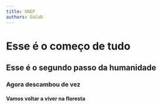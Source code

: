 ```yaml
---
title: SNEP
authors: DaCoD
---
```



# Esse é o começo de tudo
## Esse é o segundo passo da humanidade
### Agora descambou de vez
#### Vamos voltar a viver na floresta
